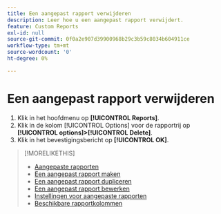 ```yaml
---
title: Een aangepast rapport verwijderen
description: Leer hoe u een aangepast rapport verwijdert.
feature: Custom Reports
exl-id: null
source-git-commit: 0f0a2e907d39900968b29c3b59c8034b604911ce
workflow-type: tm+mt
source-wordcount: '0'
ht-degree: 0%

---
```



# Een aangepast rapport verwijderen

1. Klik in het hoofdmenu op **[!UICONTROL Reports]**.
1. Klik in de kolom [!UICONTROL Options] voor de rapportrij op **[!UICONTROL options]>[!UICONTROL Delete]**.
1. Klik in het bevestigingsbericht op **[!UICONTROL OK]**.

>[!MORELIKETHIS]
>
>* [Aangepaste rapporten](/help/dsp/reports/report-about.md)
>* [Een aangepast rapport maken](/help/dsp/reports/report-create.md)
>* [Een aangepast rapport dupliceren](/help/dsp/reports/report-copy.md)
>* [Een aangepast rapport bewerken](/help/dsp/reports/report-edit.md)
>* [Instellingen voor aangepaste rapporten](/help/dsp/reports/report-settings.md)
>* [Beschikbare rapportkolommen](/help/dsp/reports/report-columns.md)

